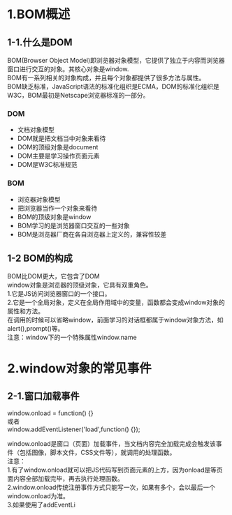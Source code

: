 # 1.BOM概述   
## 1-1.什么是DOM  
BOM(Browser Object Model)即浏览器对象模型，它提供了独立于内容而浏览器窗口进行交互的对象。其核心对象是window.   
BOM有一系列相关的对象构成，并且每个对象都提供了很多方法与属性。   
BOM缺乏标准，JavaScript语法的标准化组织是ECMA，DOM的标准化组织是W3C，BOM最初是Netscape浏览器标准的一部分。   
### DOM  
- 文档对象模型   
- DOM就是把文档当中对象来看待   
- DOM的顶级对象是document  
- DOM主要是学习操作页面元素   
- DOM是W3C标准规范  
### BOM   
- 浏览器对象模型   
- 把浏览器当作一个对象来看待   
- BOM的顶级对象是window   
- BOM学习的是浏览器窗口交互的一些对象   
- BOM是浏览器厂商在各自浏览器上定义的，兼容性较差   
  
## 1-2 BOM的构成   
BOM比DOM更大，它包含了DOM    
window对象是浏览器的顶级对象，它具有双重角色。   
1.它是JS访问浏览器窗口的一个接口。   
2.它是一个全局对象，定义在全局作用域中的变量，函数都会变成window对象的属性和方法。   
在调用的时候可以省略window，前面学习的对话框都属于window对象方法，如alert(),prompt()等。    
注意：window下的一个特殊属性window.name   
# 2.window对象的常见事件   
## 2-1.窗口加载事件    
window.onload = function() {}    
或者   
window.addEventListener('load',function() {});  

window.onload是窗口（页面）加载事件，当文档内容完全加载完成会触发该事件（包括图像，脚本文件，CSS文件等），就调用的处理函数。     
注意：  
1.有了window.onload就可以把JS代码写到页面元素的上方，因为onload是等页面内容全部加载完毕，再去执行处理函数。   
2.window.onload传统注册事件方式只能写一次，如果有多个，会以最后一个window.onload为准。   
3.如果使用了addEventLi
